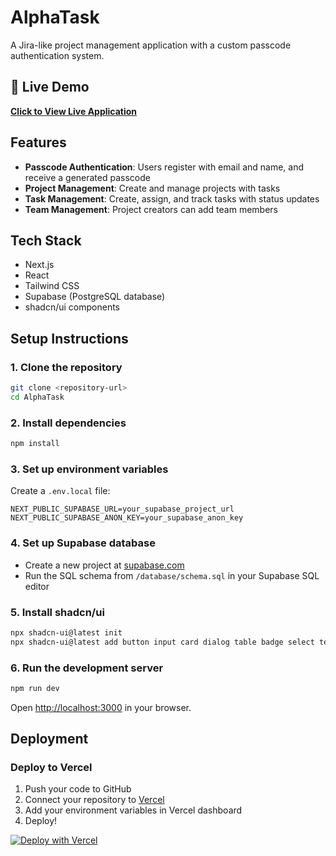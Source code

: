 # AlphaTask
A Jira-like project management application with a custom passcode authentication system.

## 🚀 Live Demo
**[Click to View Live Application ](https://alpha-task-project-management-app.vercel.app/)**



## Features
- **Passcode Authentication**: Users register with email and name, and receive a generated passcode  
- **Project Management**: Create and manage projects with tasks  
- **Task Management**: Create, assign, and track tasks with status updates  
- **Team Management**: Project creators can add team members  

## Tech Stack
- Next.js  
- React  
- Tailwind CSS  
- Supabase (PostgreSQL database)  
- shadcn/ui components  

## Setup Instructions

### 1. Clone the repository
```bash
git clone <repository-url>
cd AlphaTask
```

### 2. Install dependencies
```bash
npm install
```

### 3. Set up environment variables
Create a `.env.local` file:
```env
NEXT_PUBLIC_SUPABASE_URL=your_supabase_project_url
NEXT_PUBLIC_SUPABASE_ANON_KEY=your_supabase_anon_key
```

### 4. Set up Supabase database
- Create a new project at [supabase.com](https://supabase.com)
- Run the SQL schema from `/database/schema.sql` in your Supabase SQL editor

### 5. Install shadcn/ui
```bash
npx shadcn-ui@latest init
npx shadcn-ui@latest add button input card dialog table badge select textarea toast form alert
```

### 6. Run the development server
```bash
npm run dev
```

Open [http://localhost:3000](http://localhost:3000) in your browser.

## Deployment

### Deploy to Vercel
1. Push your code to GitHub
2. Connect your repository to [Vercel](https://vercel.com)
3. Add your environment variables in Vercel dashboard
4. Deploy!

[![Deploy with Vercel](https://vercel.com/button)](https://vercel.com/new/clone?repository-url=https://github.com/Mahak5123/Project-Management-App---AlphaTask)

